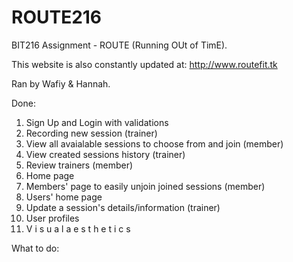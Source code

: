 # ROUTE216
BIT216 Assignment - ROUTE (Running OUt of TimE).

This website is also constantly updated at:
http://www.routefit.tk

Ran by Wafiy & Hannah. 

Done:
1. Sign Up and Login with validations 
2. Recording new session (trainer)
3. View all avaialable sessions to choose from and join (member)
4. View created sessions history (trainer)
5. Review trainers (member)
6. Home page
7. Members' page to easily unjoin joined sessions (member)
8. Users' home page
9. Update a session's details/information (trainer)
10. User profiles
11. V i s u a l  a e s t h e t i c s

What to do:
